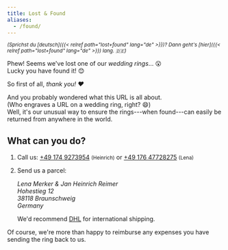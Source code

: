 ```yaml
---
title: Lost & Found
aliases:
  - /found/
---
```


<small>

_(Sprichst du [deutsch]({{< relref path="lost+found" lang="de" >}})? 
Dann geht's [hier]({{< relref path="lost+found" lang="de" >}}) lang. 🇩🇪)_

</small>

Phew! Seems we've lost one of our <em>wedding rings</em>… 😮  
Lucky you have found it! 😊

So first of all, <em>thank you! ❤️</em>

And you probably wondered what this URL is all about.  
(Who engraves a URL on a wedding ring, right? 😄)  
Well, it's our unusual way to ensure the rings---when found---can easily be returned from anywhere in the world.

## What can you do?

1. Call us:
   [+49 174 9273954](tel:+491749273954)&nbsp;<small>(Heinrich)</small> or
   [+49 176 47728275](tel:+4917647728275)&nbsp;<small>(Lena)</small>
2. Send us a parcel:

   <address>

   Lena Merker & Jan Heinrich Reimer  
   Hohestieg 12  
   38118 Braunschweig  
   Germany

   </address>

   We'd recommend [DHL](https://dhl.com) for international shipping.

Of course, we're more than happy to reimburse any expenses you have sending the ring back to us.
